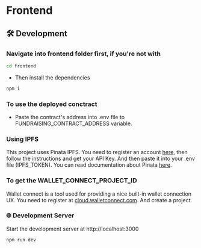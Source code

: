 # Frontend

## 🛠 Development

### Navigate into frontend folder first, if you're not with
```bash
cd frontend
```

- Then install the dependencies
```bash
npm i
```

### To use the deployed conctract
- Paste the contract's address into .env file to FUNDRAISING_CONTRACT_ADDRESS variable.

### Using IPFS
This project uses Pinata IPFS.
You need to register an account [here](https://www.pinata.cloud/), then follow the instructions and get your API Key. And then paste it into your .env file (IPFS_TOKEN).
You can read documentation about Pinata [here](https://docs.pinata.cloud/introduction).

### To get the WALLET_CONNECT_PROJECT_ID
Wallet connect is a tool used for providing a nice built-in wallet connection UX.
You need to register at [cloud.walletconnect.com](https://cloud.walletconnect.com/sign-in).
And create a project.

### 🌐 Development Server
Start the development server at http://localhost:3000
```bash
npm run dev
```
